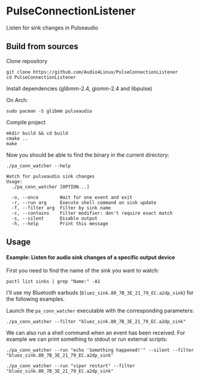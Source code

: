 # PulseConnectionListener
Listen for sink changes in Pulseaudio

## Build from sources

Clone repository
```
git clone https://github.com/Audio4Linux/PulseConnectionListener
cd PulseConnectionListener
```

Install dependencies (glibmm-2.4, giomm-2.4 and libpulse)

On Arch:
```
sudo pacman -S glibmm pulseaudio
```

Compile project
```
mkdir build && cd build
cmake ..
make
```

Now you should be able to find the binary in the current directory:
```
./pa_conn_watcher --help
```
```
Watch for pulseaudio sink changes
Usage:
  ./pa_conn_watcher [OPTION...]

  -o, --once        Wait for one event and exit
  -r, --run arg     Execute shell command on sink update
  -f, --filter arg  Filter by sink name
  -c, --contains    Filter modifier: don't require exact match
  -s, --silent      Disable output
  -h, --help        Print this message

```

## Usage

#### Example: Listen for audio sink changes of a specific output device

First you need to find the name of the sink you want to watch:
```
pactl list sinks | grep "Name:" -A1
```
I'll use my Bluetooth earbuds (`bluez_sink.80_7B_3E_21_79_EC.a2dp_sink`) for the following examples.

Launch the `pa_conn_watcher` executable with the corresponding parameters: 
```
./pa_conn_watcher --filter "bluez_sink.80_7B_3E_21_79_EC.a2dp_sink"
```

We can also run a shell command when an event has been received. For example we can print something to stdout or run external scripts:
```
./pa_conn_watcher --run "echo 'Something happened!'" --silent --filter "bluez_sink.80_7B_3E_21_79_EC.a2dp_sink"

./pa_conn_watcher --run "viper restart" --filter "bluez_sink.80_7B_3E_21_79_EC.a2dp_sink"
```
